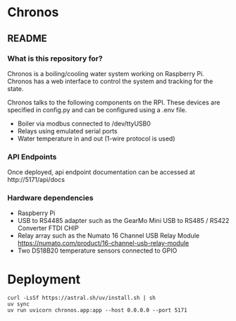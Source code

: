 # Chronos
## README

### What is this repository for?

Chronos is a boiling/cooling water system working on Raspberry Pi. Chronos has a web interface to control the system and tracking for the state.

Chronos talks to the following components on the RPI. These devices are specified in config.py and can be configured using  a .env file.
- Boiler via modbus connected to /dev/ttyUSB0
- Relays using emulated serial ports
- Water temperature in and out (1-wire protocol is used)

### API Endpoints

Once deployed, api endpoint documentation can be accessed at http://5171/api/docs


### Hardware dependencies

* Raspberry Pi
* USB to RS4485 adapter such as the GearMo Mini USB to RS485 / RS422 Converter FTDI CHIP
* Relay array such as the Numato 16 Channel USB Relay Module https://numato.com/product/16-channel-usb-relay-module
* Two DS18B20 temperature sensors connected to GPIO

# Deployment

```
curl -LsSf https://astral.sh/uv/install.sh | sh
uv sync
uv run uvicorn chronos.app:app --host 0.0.0.0 --port 5171
```
